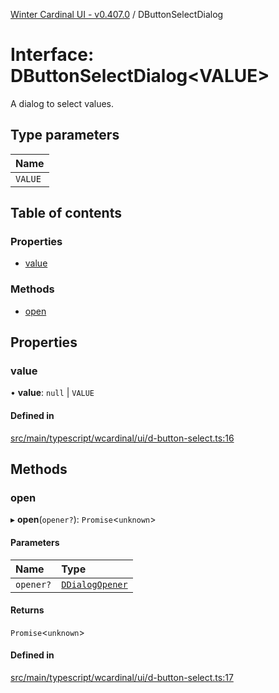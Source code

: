 [Winter Cardinal UI - v0.407.0](../index.md) / DButtonSelectDialog

# Interface: DButtonSelectDialog\<VALUE\>

A dialog to select values.

## Type parameters

| Name |
| :------ |
| `VALUE` |

## Table of contents

### Properties

- [value](DButtonSelectDialog.md#value)

### Methods

- [open](DButtonSelectDialog.md#open)

## Properties

### value

• **value**: ``null`` \| `VALUE`

#### Defined in

[src/main/typescript/wcardinal/ui/d-button-select.ts:16](https://github.com/winter-cardinal/winter-cardinal-ui/blob/v0.407.0/src/main/typescript/wcardinal/ui/d-button-select.ts#L16)

## Methods

### open

▸ **open**(`opener?`): `Promise`\<`unknown`\>

#### Parameters

| Name | Type |
| :------ | :------ |
| `opener?` | [`DDialogOpener`](DDialogOpener.md) |

#### Returns

`Promise`\<`unknown`\>

#### Defined in

[src/main/typescript/wcardinal/ui/d-button-select.ts:17](https://github.com/winter-cardinal/winter-cardinal-ui/blob/v0.407.0/src/main/typescript/wcardinal/ui/d-button-select.ts#L17)
